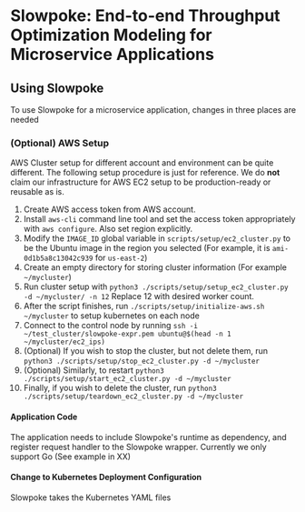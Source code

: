 # Slowpoke: End-to-end Throughput Optimization Modeling for Microservice Applications

## Using Slowpoke

To use Slowpoke for a microservice application, changes in three places are needed

### (Optional) AWS Setup
AWS Cluster setup for different account and environment can be quite different. The following setup procedure is just for reference. We do **not** claim our infrastructure for AWS EC2 setup to be production-ready or reusable as is.

1. Create AWS access token from AWS account.
2. Install `aws-cli` command line tool and set the access token appropriately with `aws configure`. Also set region explicitly.
3. Modify the `IMAGE_ID` global variable in `scripts/setup/ec2_cluster.py` to be the Ubuntu image in the region you selected (For example, it is  `ami-0d1b5a8c13042c939` for `us-east-2`)
4. Create an empty directory for storing cluster information (For example `~/mycluster`)
5. Run cluster setup with
`python3 ./scripts/setup/setup_ec2_cluster.py -d ~/mycluster/ -n 12`
Replace 12 with desired worker count.
6. After the script finishes, run `./scripts/setup/initialize-aws.sh ~/mycluster` to setup kubernetes on each node
7. Connect to the control node by running `ssh -i ~/test_cluster/slowpoke-expr.pem ubuntu@$(head -n 1 ~/mycluster/ec2_ips)`
8. (Optional) If you wish to stop the cluster, but not delete them, run `python3 ./scripts/setup/stop_ec2_cluster.py -d ~/mycluster`
9. (Optional) Similarly, to restart `python3 ./scripts/setup/start_ec2_cluster.py -d ~/mycluster`
10. Finally, if you wish to delete the cluster, run `python3 ./scripts/setup/teardown_ec2_cluster.py -d ~/mycluster`

#### Application Code
The application needs to include Slowpoke's runtime as dependency, and register request handler to the Slowpoke wrapper. Currently we only support Go (See example in XX)

#### Change to Kubernetes Deployment Configuration
Slowpoke takes the Kubernetes YAML files 

